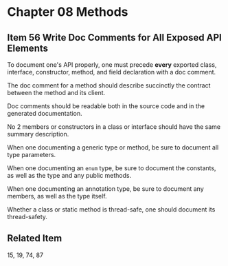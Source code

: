# Chapter 08 Methods

## Item 56 Write Doc Comments for All Exposed API Elements

To document one's API properly, one must precede <b>every</b> exported class, interface, constructor, method, and field
declaration with a doc comment.

The doc comment for a method should describe succinctly the contract between the method and its client.

Doc comments should be readable both in the source code and in the generated documentation.

No 2 members or constructors in a class or interface should have the same summary description.

When one documenting a generic type or method, be sure to document all type parameters.

When one documenting an <code>enum</code> type, be sure to document the constants, as well as the type and any public
methods.

When one documenting an annotation type, be sure to document any members, as well as the type itself.

Whether a class or static method is thread-safe, one should document its thread-safety.

## Related Item

15, 19, 74, 87